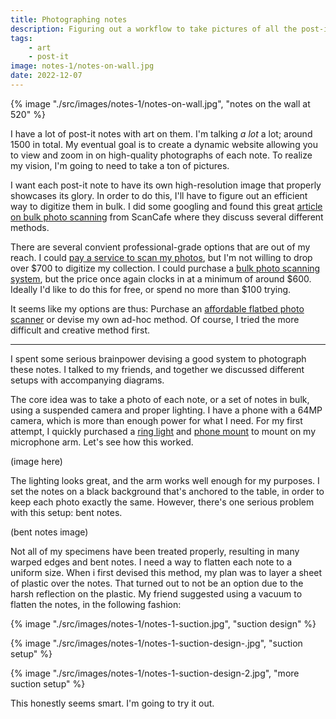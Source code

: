 ```yaml
---
title: Photographing notes
description: Figuring out a workflow to take pictures of all the post-it notes i have
tags:
    - art
    - post-it
image: notes-1/notes-on-wall.jpg
date: 2022-12-07
---
```


{% image "./src/images/notes-1/notes-on-wall.jpg", "notes on the wall at 520" %}

I have a lot of post-it notes with art on them. I'm talking *a lot* a lot; around 1500 in total. My eventual goal is to create a dynamic website allowing you to view and zoom in on high-quality photographs of each note. To realize my vision, I'm going to need to take a ton of pictures.

I want each post-it note to have its own high-resolution image that properly showcases its glory. In order to do this, I'll have to figure out an efficient way to digitize them in bulk. I did some googling and found this great [article on bulk photo scanning](https://www.scancafe.com/how-to/bulk-scan-photo-collection) from ScanCafe where they discuss several different methods.

There are several convient professional-grade options that are out of my reach. I could [pay a service to scan my photos](https://www.scancafe.com/services/photo-scanning), but I'm not willing to drop over $700 to digitize my collection. I could purchase a [bulk photo scanning system](https://www.amazon.com/Epson-FastFoto-FF-680W-Wireless-High-Speed/dp/B07DLX26BB/), but the price once again clocks in at a minimum of around $600. Ideally I'd like to do this for free, or spend no more than $100 trying.

It seems like my options are thus: Purchase an [affordable flatbed photo scanner](https://www.amazon.com/Epson-Perfection-V39-Document-resolution/dp/B00SSXQ7Q2/) or devise my own ad-hoc method. Of course, I tried the more difficult and creative method first.

---

I spent some serious brainpower devising a good system to photograph these notes. I talked to my friends, and together we discussed different setups with accompanying diagrams. 

The core idea was to take a photo of each note, or a set of notes in bulk, using a suspended camera and proper lighting. I have a phone with a 64MP camera, which is more than enough power for what I need. For my first attempt, I quickly purchased a [ring light](https://www.amazon.com/dp/B097SS6K9M?psc=1) and [phone mount](https://www.amazon.com/dp/B072KNBV21?psc=1) to mount on my microphone arm. Let's see how this worked.

(image here)

The lighting looks great, and the arm works well enough for my purposes. I set the notes on a black background that's anchored to the table, in order to keep each photo exactly the same. However, there's one serious problem with this setup: bent notes.

(bent notes image)

Not all of my specimens have been treated properly, resulting in many warped edges and bent notes. I need a way to flatten each note to a uniform size. When i first devised this method, my plan was to layer a sheet of plastic over the notes. That turned out to not be an option due to the harsh reflection on the plastic. My friend suggested using a vacuum to flatten the notes, in the following fashion:

{% image "./src/images/notes-1/notes-1-suction.jpg", "suction design" %}

{% image "./src/images/notes-1/notes-1-suction-design-.jpg", "suction setup" %}

{% image "./src/images/notes-1/notes-1-suction-design-2.jpg", "more suction setup" %}

This honestly seems smart. I'm going to try it out.